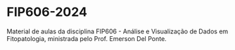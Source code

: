 # FIP606-2024
Material de aulas da disciplina FIP606 - Análise e Visualização de Dados em Fitopatologia, ministrada pelo Prof. Emerson Del Ponte.
